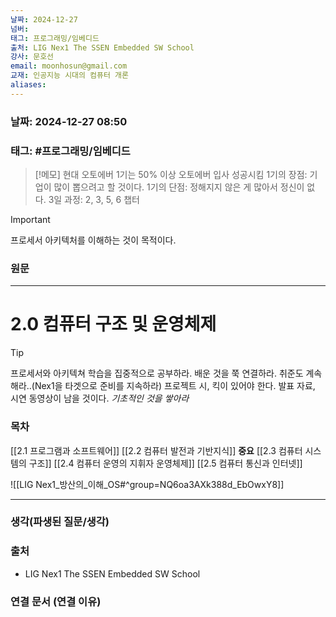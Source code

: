 ```yaml
---
날짜: 2024-12-27
넘버: 
태그: 프로그래밍/임베디드
출처: LIG Nex1 The SSEN Embedded SW School
강사: 문호선
email: moonhosun@gmail.com
교재: 인공지능 시대의 컴퓨터 개론
aliases:
---
```

### 날짜:  2024-12-27 08:50

### 태그: #프로그래밍/임베디드

>[!메모]
> 현대 오토에버 1기는 50% 이상 오토에버 입사 성공시킴
> 1기의 장점: 기업이 많이 뽑으려고 할 것이다.
> 1기의 단점: 정해지지 않은 게 많아서 정신이 없다.
> 3일 과정: 2, 3, 5, 6 챕터

> [!important]
> 프로세서 아키텍처를 이해하는 것이 목적이다.

### 원문
---
# 2.0 컴퓨터 구조 및 운영체제

> [!tip]
> 프로세서와 아키텍쳐 학습을 집중적으로 공부하라.
> 배운 것을 쭉 연결하라.
> 취준도 계속 해라..(Nex1을 타겟으로 준비를 지속하라)
> 프로젝트 시, 킥이 있어야 한다.
> 발표 자료, 시연 동영상이 남을 것이다.
> *기초적인 것을 쌓아라*

### 목차
[[2.1 프로그램과 소프트웨어]]
[[2.2 컴퓨터 발전과 기반지식]] 
**중요** [[2.3 컴퓨터 시스템의 구조]] 
[[2.4 컴퓨터 운영의 지휘자 운영체제]]
[[2.5 컴퓨터 통신과 인터넷]]

![[LIG Nex1_방산의_이해_OS#^group=NQ6oa3AXk388d_EbOwxY8]]

---
### 생각(파생된 질문/생각)

### 출처
- LIG Nex1 The SSEN Embedded SW School

### 연결 문서 (연결 이유)
